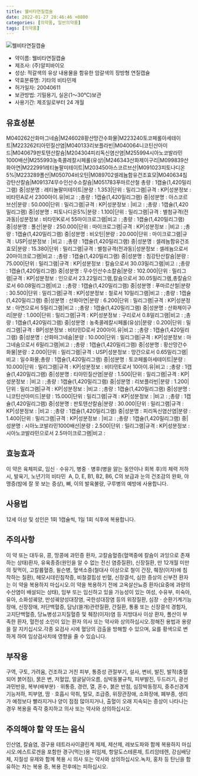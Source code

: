 ```yaml
---
title: 웰비타연질캡슐
date: 2022-01-27 20:46:46 +0800
categories: [의약품, 일반의약품]
tags: [의약품]
---
```

![웰비타연질캡슐](https://nedrug.mfds.go.kr/pbp/cmn/itemImageDownload/147427819753800166)

- 약이름: 웰비타연질캡슐
- 제조사: (주)알피바이오
- 성상: 적갈색의 유상 내용물을 함유한 암갈색의 장방형 연질캡슐
- 약효분류명: 기타의 비타민제
- 허가일자: 20040611
- 보관방법: 기밀용기, 실온(1～30℃)보관
- 사용기간: 제조일로부터 24 개월
## 유효성분
M040262산화마그네슘|M246028황산망간수화물|M223240토코페롤아세테이트|M223262티아민질산염|M040133리보플라빈|M040064니코틴산아미드|M040679판토텐산칼슘|M204304피리독신염산염|M255994시아노코발라민1000배산|M255993농축콜레칼시페롤(유상)|M246343산화제이구리|M099839산화아연|M222991레티놀팔미테이트|M203450아스코르브산|M091023피토나디온5%|M223289폴산|M050704비오틴|M089702셀레늄함유건조효모|M040634침강탄산칼슘|M091374무수인산수소칼슘|M051783푸마르산철
총량 : 1캡슐(1,420밀리그램) 중|성분명 : 레티놀팔미테이트|분량 : 1.353|단위 : 밀리그램|규격 : KP|성분정보 : 비타민A로서 2300아이.유|비고 : ;총량 : 1캡슐(1,420밀리그램) 중|성분명 : 아스코르브산|분량 : 50.000|단위 : 밀리그램|규격 : KP|성분정보 : |비고 : ;총량 : 1캡슐(1,420밀리그램) 중|성분명 : 피토나디온5%|분량 : 1.100|단위 : 밀리그램|규격 : 별첨규격(전과동)|성분정보 : 비타민K로서 55마이크로그램|비고 : ;총량 : 1캡슐(1,420밀리그램) 중|성분명 : 폴산|분량 : 250.000|단위 : 마이크로그램|규격 : KP|성분정보 : |비고 : ;총량 : 1캡슐(1,420밀리그램) 중|성분명 : 비오틴|분량 : 20.000|단위 : 마이크로그램|규격 : USP|성분정보 : |비고 : ;총량 : 1캡슐(1,420밀리그램) 중|성분명 : 셀레늄함유건조효모|분량 : 15.380|단위 : 밀리그램|규격 : 별첨규격(전과동)|성분정보 : 셀레늄으로서 20마이크로그램|비고 : ;총량 : 1캡슐(1,420밀리그램) 중|성분명 : 침강탄산칼슘|분량 : 75.000|단위 : 밀리그램|규격 : KP|성분정보 : 칼슘으로서 30.03밀리그램|비고 : ;총량 : 1캡슐(1,420밀리그램) 중|성분명 : 무수인산수소칼슘|분량 : 102.000|단위 : 밀리그램|규격 : KP|성분정보 : 인으로서 23.22밀리그램,칼슘으로서 30.05밀리그램,총칼슘으로서 60.08밀리그램|비고 : ;총량 : 1캡슐(1,420밀리그램) 중|성분명 : 푸마르산철|분량 : 30.500|단위 : 밀리그램|규격 : KP|성분정보 : 철로서 10밀리그램|비고 : ;총량 : 1캡슐(1,420밀리그램) 중|성분명 : 산화아연|분량 : 6.200|단위 : 밀리그램|규격 : KP|성분정보 : 아연으로서 5밀리그램|비고 : ;총량 : 1캡슐(1,420밀리그램) 중|성분명 : 산화제이구리|분량 : 1.000|단위 : 밀리그램|규격 : KP|성분정보 : 구리로서 0.8밀리그램|비고 : ;총량 : 1캡슐(1,420밀리그램) 중|성분명 : 농축콜레칼시페롤(유상)|분량 : 0.200|단위 : 밀리그램|규격 : BP|성분정보 : 비타민D로서 200아이.유|비고 : ;총량 : 1캡슐(1,420밀리그램) 중|성분명 : 산화마그네슘|분량 : 10.000|단위 : 밀리그램|규격 : KP|성분정보 : 마그네슘으로서 6밀리그램|비고 : ;총량 : 1캡슐(1,420밀리그램) 중|성분명 : 황산망간수화물|분량 : 2.000|단위 : 밀리그램|규격 : USP|성분정보 : 망간으로서 0.65밀리그램|비고 : 일수화물;총량 : 1캡슐(1,420밀리그램) 중|성분명 : 토코페롤아세테이트|분량 : 10.000|단위 : 밀리그램|규격 : KP|성분정보 : 비타민E로서 10아이.유|비고 : ;총량 : 1캡슐(1,420밀리그램) 중|성분명 : 티아민질산염|분량 : 1.500|단위 : 밀리그램|규격 : KP|성분정보 : |비고 : ;총량 : 1캡슐(1,420밀리그램) 중|성분명 : 리보플라빈|분량 : 1.200|단위 : 밀리그램|규격 : KP|성분정보 : |비고 : ;총량 : 1캡슐(1,420밀리그램) 중|성분명 : 니코틴산아미드|분량 : 15.000|단위 : 밀리그램|규격 : KP|성분정보 : |비고 : ;총량 : 1캡슐(1,420밀리그램) 중|성분명 : 판토텐산칼슘|분량 : 30.000|단위 : 밀리그램|규격 : KP|성분정보 : |비고 : ;총량 : 1캡슐(1,420밀리그램) 중|성분명 : 피리독신염산염|분량 : 1.400|단위 : 밀리그램|규격 : KP|성분정보 : |비고 : ;총량 : 1캡슐(1,420밀리그램) 중|성분명 : 시아노코발라민1000배산|분량 : 2.500|단위 : 밀리그램|규격 : KP|성분정보 : 시아노코발라민으로서 2.5마이크로그램|비고 :
## 효능효과
이 약은 육체피로, 임신ㆍ수유기, 병중ㆍ병후(병을 앓는 동안이나 회복 후)의 체력 저하 시, 발육기, 노년기의 비타민  A, D, E, B1, B2, B6, C의 보급과 눈의 건조감의 완화, 야맹증(밤에 잘 못 보는 증상), 뼈, 이의 발육불량, 구루병의 예방에 사용합니다.
## 사용법
12세 이상 및 성인은 1회 1캡슐씩, 1일 1회 식후에 복용합니다.
## 주의사항
이 약 또는 대두유, 콩, 땅콩에 과민증 환자, 고칼슘혈증(혈액중에 칼슘이 과잉으로 존재하는 상태)환자, 유육종증(원인을 알 수 없는 전신 염증질환), 신장질환, 만 12개월 미만의 젖먹이, 고칼륨혈증, 윌슨병, 혈색소증(철대사 이상으로 철이 간장, 췌장(이자)에 침착하는 질환), 헤모시데린침착증, 비철결핍성 빈혈, 신장결석, 심한 증상의 신부전 환자는 이 약을 복용하지 마십시오.이 약을 복용하기 전에 고옥살산뇨증 환자(요중에 과량의 수산염이 배설되는 상태), 임부 또는 임신하고 있을 가능성이 있는 여성, 수유부, 미숙아, 유아, 소화성궤양, 만성궤양성대장염, 국한성대장염 등의 위장질환, 심장ㆍ순환기계기능장애, 신장장애, 저단백혈증, 담낭(쓸개)관련질환, 간질환, 통풍 또는 신장결석 경험자, 고지단백혈증, 당뇨병성고지질혈증 및 췌장(이자)염 등 지방대사 이상 환자, 폴산이 부족한 환자, 혈전성 소인이 있는 환자 의사 또는 약사와 상의하십시오.정해진 용법과 용량을 잘 지키십시오.각종 요검사 시에 혈당의 검출을 방해할 수 있으며, 요를 황색으로 변하게 하여 임상검사치에 영향을 줄 수 있습니다.
## 부작용
구역, 구토, 가려움, 건조하고 거친 피부, 통증성 관절부기, 설사, 변비, 발진, 발적(충혈되어 붉어짐), 묽은 변, 저혈압, 얼굴달아오름, 심박동불규칙, 피부발진, 두드러기, 광선과민반응, 복부(배부분)ㆍ위통증, 경련, 열, 혼수, 붉은 반점, 심장박동정지, 중추신경계 기능저하, 피부염, 땀ㆍ호흡시 악취, 탈모, 조급증, 위장관장애, 소화장애, 폐부종, 생리가 예정보다 빨라지거나 양이 점점 많아지거나, 출혈이 오래 지속되는 증상이 나타나는 경우 복용을 즉각 중지하고 의사 또는 약사와 상의하십시오.
## 주의해야 할 약 또는 음식
인산염, 칼슘염, 경구용 테트라사이클린계 제제, 제산제, 레보도파와 함께 복용하지 마십시오.에스트로겐을 포함한 경구(먹는)용 피임제, 항알도스테론제, 트리암테렌, 강심배당체, 지질성 유제와 함께 복용 시 의사 또는 약사와 상의하십시오.녹차, 홍차 등 탄닌을 함유하는 차는 복용 중, 복용 전후에는 피하십시오.
